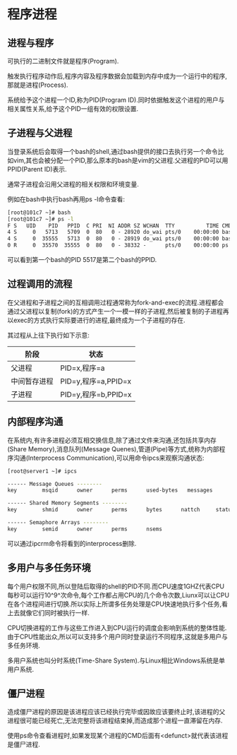 # 程序进程

## 进程与程序

可执行的二进制文件就是程序(Program).

触发执行程序动作后,程序内容及程序数据会加载到内存中成为一个运行中的程序,那就是进程(Process).

系统给予这个进程一个ID,称为PID(Program ID).同时依据触发这个进程的用户与相关属性关系,给予这个PID一组有效的权限设置.



## 子进程与父进程

当登录系统后会取得一个bash的shell,通过bash提供的接口去执行另一个命令比如vim,其也会被分配一个PID,那么原本的bash是vim的父进程.父进程的PID可以用PPID(Parent ID)表示.

通常子进程会沿用父进程的相关权限和环境变量.

例如在bash中执行bash再用ps -l命令查看:

```sh
[root@101c7 ~]# bash
[root@101c7 ~]# ps -l
F S   UID    PID   PPID  C PRI  NI ADDR SZ WCHAN  TTY          TIME CMD
4 S     0   5713   5709  0  80   0 - 28920 do_wai pts/0    00:00:00 bash
4 S     0  35555   5713  0  80   0 - 28919 do_wai pts/0    00:00:00 bash
0 R     0  35570  35555  0  80   0 - 38332 -      pts/0    00:00:00 ps
```

可以看到第一个bash的PID 5517是第二个bash的PPID.



## 过程调用的流程

在父进程和子进程之间的互相调用过程通常称为fork-and-exec的流程.进程都会通过父进程以复制(fork)的方式产生一个一模一样的子进程,然后被复制的子进程再以exec的方式执行实际要进行的进程,最终成为一个子进程的存在.

其过程从上往下执行如下示意:

| **阶段**     | **状态**            |
| ------------ | ------------------- |
| 父进程       | PID=x,程序=a        |
| 中间暂存进程 | PID=y,程序=a,PPID=x |
| 子进程       | PID=y,程序=b,PPID=x |



## 内部程序沟通

在系统内,有许多进程必须互相交换信息,除了通过文件来沟通,还包括共享内存(Share Memory),消息队列(Message Quenes),管道(Pipe)等方式,统称为内部程序沟通(Interprocess Communication),可以用命令ipcs来观察沟通状态:

```sh
[root@server1 ~]# ipcs

------ Message Queues --------
key        msqid      owner      perms      used-bytes   messages    

------ Shared Memory Segments --------
key        shmid      owner      perms      bytes      nattch     status      

------ Semaphore Arrays --------
key        semid      owner      perms      nsems   
```

可以通过ipcrm命令将看到的interprocess删除.



## 多用户与多任务环境

每个用户权限不同,所以登陆后取得的shell的PID不同.而CPU速度1GHZ代表CPU每秒可以运行10^9^次命令,每个工作都占用CPU的几个命令次数,Liunx可以让CPU在各个进程间进行切换.所以实际上所谓多任务处理是CPU快速地执行多个任务,看上去就像它们同时被执行一样.

CPU切换进程的工作与这些工作进入到CPU运行的调度会影响到系统的整体性能.由于CPU性能出众,所以可以支持多个用户同时登录运行不同程序,这就是多用户与多任务环境.

多用户系统也叫分时系统(Time-Share System).与Linux相比Windows系统是单用户系统.



## 僵尸进程

造成僵尸进程的原因是该进程应该已经执行完毕或因故应该要终止时,该进程的父进程很可能已经死亡,无法完整将该进程结束掉,而造成那个进程一直滞留在内存.

使用ps命令查看进程时,如果发现某个进程的CMD后面有\<defunct\>就代表该进程是僵尸进程.

 

